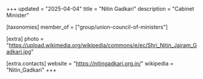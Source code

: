 +++
updated = "2025-04-04"
title = "Nitin Gadkari"
description = "Cabinet Minister"

[taxonomies]
member_of = ["group/union-council-of-ministers"]

[extra]
photo = "https://upload.wikimedia.org/wikipedia/commons/e/ec/Shri_Nitin_Jairam_Gadkari.jpg"

[extra.contacts]
website = "https://nitingadkari.org.in/"
wikipedia = "Nitin_Gadkari"
+++